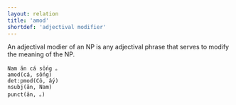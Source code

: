 ```yaml
---
layout: relation
title: 'amod'
shortdef: 'adjectival modifier'
---
```


An adjectival modier of an NP is any adjectival phrase that serves to modify the meaning of the
NP.

<pre><code class="language-sdparse">Nam ăn cá sống 。
amod(cá, sống)
det:pmod(Cô, ấy)
nsubj(ăn, Nam)
punct(ăn, 。)
</code></pre>
